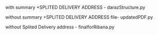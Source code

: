  with summary +SPLITED DELIVERY ADDRESS - darazStructure.py

without summary +SPLITED DELIVERY ADDRESS file- updatedPDF.py

without Splited Delivery address - finalforRibana.py

